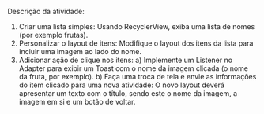 Descrição da atividade:

1. Criar uma lista simples: Usando RecyclerView, exiba uma lista de nomes (por exemplo frutas).
2. Personalizar o layout de itens: Modifique o layout dos itens da lista para incluir uma imagem ao lado do nome.
3. Adicionar ação de clique nos itens: 
   a) Implemente um Listener no Adapter para exibir um Toast com o nome da imagem clicada (o nome da fruta, por exemplo).
   b) Faça uma troca de tela e envie as informações do item clicado para uma nova atividade: O novo layout deverá apresentar um texto com o título, sendo este o nome da imagem, a imagem em si e um botão de voltar.
